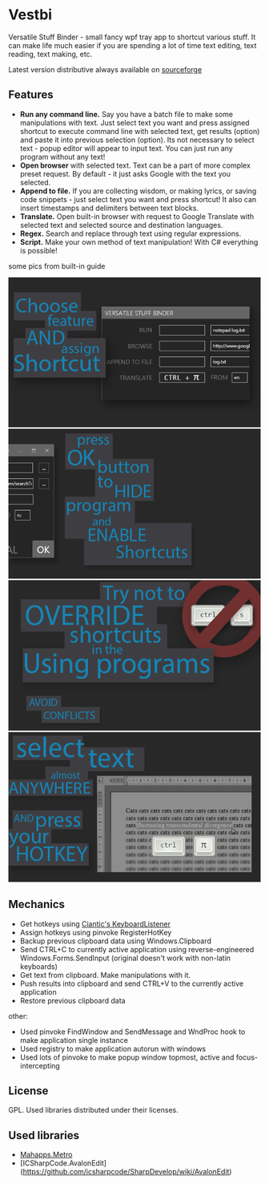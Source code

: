 Vestbi
======

Versatile Stuff Binder - small fancy wpf tray app to shortcut various stuff.
It can make life much easier if you are spending a lot of time text editing, text reading, text making, etc.


Latest version distributive always available on [sourceforge](http://sourceforge.net/projects/vestbi/files/latest/download)

Features
-----
* <strong>Run any command line.</strong> Say you have a batch file to make some manipulations with text. Just select text you want and press assigned shortcut to execute command line with selected text, get results (option) and paste it into previous selection (option). Its not necessary to select text - popup editor will appear to input text. You can just run any program without any text!
* <strong>Open browser</strong> with selected text. Text can be a part of more complex preset request. By default - it just asks Google with the text you selected.
* <strong>Append to file.</strong> If you are collecting wisdom, or making lyrics, or saving code snippets - just select text you want and press shortcut! It also can insert timestamps and delimiters between text blocks.
* <strong>Translate.</strong> Open built-in browser with request to Google Translate with selected text and selected source and destination languages.
* <strong>Regex.</strong> Search and replace through text using regular expressions.
* <strong>Script.</strong> Make your own method of text manipulation! With C# everything is possible!


some pics from built-in guide

![slide2](./Vestbi/Resources/Slide2.png)
![slide3](./Vestbi/Resources/Slide3.png)
![slide4](./Vestbi/Resources/Slide4.png)
![slide5](./Vestbi/Resources/Slide5.png)


Mechanics
-----
* Get hotkeys using [Ciantic's KeyboardListener](https://gist.github.com/Ciantic/471698)
* Assign hotkeys using pinvoke RegisterHotKey
* Backup previous clipboard data using Windows.Clipboard
* Send CTRL+C to currently active application using reverse-engineered Windows.Forms.SendInput (original doesn't work with non-latin keyboards)
* Get text from clipboard. Make manipulations with it.
* Push results into clipboard and send CTRL+V to the currently active application
* Restore previous clipboard data


other:
* Used pinvoke FindWindow and SendMessage and WndProc hook to make application single instance
* Used registry to make application autorun with windows
* Used lots of pinvoke to make popup window topmost, active and focus-intercepting


License
-----
GPL. Used libraries distributed under their licenses.

Used libraries
-----
* [Mahapps.Metro](https://github.com/MahApps/MahApps.Metro)
* [ICSharpCode.AvalonEdit] (https://github.com/icsharpcode/SharpDevelop/wiki/AvalonEdit)
